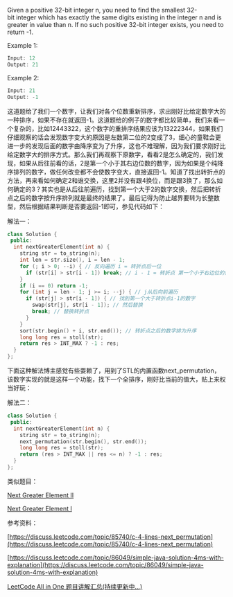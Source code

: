 Given a positive 32-bit integer n, you need to find the smallest 32-bit integer which has exactly the same digits existing in the integer n and is greater in value than n. If no such positive 32-bit integer exists, you need to return -1.

Example 1:

```cpp
Input: 12
Output: 21
```

Example 2:

```cpp
Input: 21
Output: -1
```

这道题给了我们一个数字，让我们对各个位数重新排序，求出刚好比给定数字大的一种排序，如果不存在就返回-1。这道题给的例子的数字都比较简单，我们来看一个复杂的，比如12443322，这个数字的重排序结果应该为13222344，如果我们仔细观察的话会发现数字变大的原因是左数第二位的2变成了3，细心的童鞋会更进一步的发现后面的数字由降序变为了升序，这也不难理解，因为我们要求刚好比给定数字大的排序方式。那么我们再观察下原数字，看看2是怎么确定的，我们发现，如果从后往前看的话，2是第一个小于其右边位数的数字，因为如果是个纯降序排列的数字，做任何改变都不会使数字变大，直接返回-1。知道了找出转折点的方法，再来看如何确定2和谁交换，这里2并没有跟4换位，而是跟3换了，那么如何确定的3？其实也是从后往前遍历，找到第一个大于2的数字交换，然后把转折点之后的数字按升序排列就是最终的结果了。最后记得为防止越界要转为长整数型，然后根据结果判断是否要返回-1即可，参见代码如下：

解法一：

```cpp
class Solution {
 public:
  int nextGreaterElement(int n) {
    string str = to_string(n);
    int len = str.size(), i = len - 1;
    for (; i > 0; --i) { // 反向遍历 i = 转折点后一位
      if (str[i] > str[i - 1]) break; // i - 1 = 转折点 第一个小于右边位的位数
    }
    if (i == 0) return -1;
    for (int j = len - 1; j >= i; --j) { // j从后向前遍历
      if (str[j] > str[i - 1]) { // 找到第一个大于转折点i-1的数字
        swap(str[j], str[i - 1]); // 然后替换
        break; // 替换转折点
      }
    }
    sort(str.begin() + i, str.end()); // 转折点之后的数字排为升序
    long long res = stoll(str);
    return res > INT_MAX ? -1 : res;
  }
};
```

下面这种解法博主感觉有些耍赖了，用到了STL的内置函数next_permutation，该数字实现的就是这样一个功能，找下一个全排序，刚好比当前的值大，贴上来权当好玩：

解法二：

```cpp
class Solution {
 public:
  int nextGreaterElement(int n) {
    string str = to_string(n);
    next_permutation(str.begin(), str.end());
    long long res = stoll(str);
    return (res > INT_MAX || res <= n) ? -1 : res;
  }
};
```

类似题目：

[Next Greater Element II](http://www.cnblogs.com/grandyang/p/6442861.html)

[Next Greater Element I](http://www.cnblogs.com/grandyang/p/6399855.html)

参考资料：

[https://discuss.leetcode.com/topic/85740/c-4-lines-next_permutation](https://discuss.leetcode.com/topic/85740/c-4-lines-next_permutation)

[https://discuss.leetcode.com/topic/86049/simple-java-solution-4ms-with-explanation](https://discuss.leetcode.com/topic/86049/simple-java-solution-4ms-with-explanation)

[LeetCode All in One 题目讲解汇总(持续更新中...)](http://www.cnblogs.com/grandyang/p/4606334.html)
